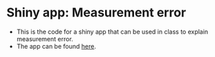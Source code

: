 # Shiny app: Measurement error
* This is the code for a shiny app that can be used in class to explain measurement error.
* The app can be found <a href="https://paulcbauer.shinyapps.io/measurement_error" target="_blank">here</a>.
